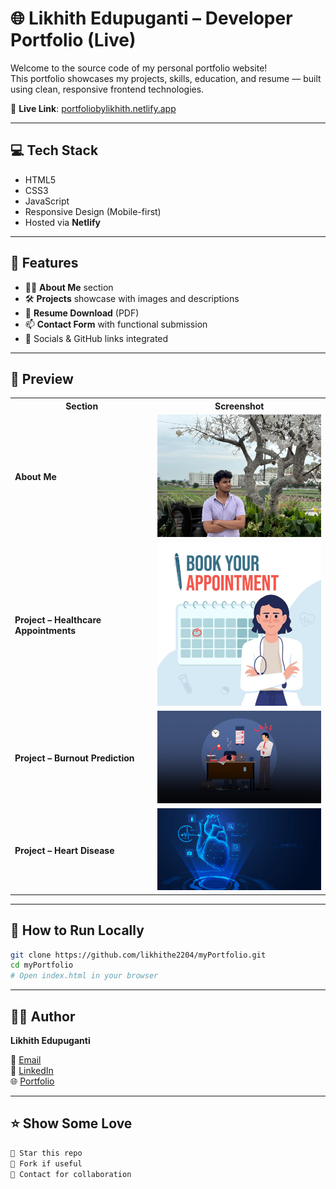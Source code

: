 # 🌐 Likhith Edupuganti – Developer Portfolio (Live)

Welcome to the source code of my personal portfolio website!  
This portfolio showcases my projects, skills, education, and resume — built using clean, responsive frontend technologies.

📍 **Live Link**: [portfoliobylikhith.netlify.app](https://portfoliobylikhith.netlify.app/)

---

## 💻 Tech Stack

- HTML5  
- CSS3  
- JavaScript  
- Responsive Design (Mobile-first)  
- Hosted via **Netlify**

---

## 🧩 Features

- 🧑‍💼 **About Me** section
- 🛠️ **Projects** showcase with images and descriptions  
- 📄 **Resume Download** (PDF)
- 📫 **Contact Form** with functional submission  
- 🔗 Socials & GitHub links integrated

---

## 📸 Preview

<div align="center">

<table>
  <tr>
    <th>Section</th>
    <th>Screenshot</th>
  </tr>
  <tr>
    <td><b>About Me</b></td>
    <td><img src="./About me.JPG" alt="About Me" width="300"/></td>
  </tr>
  <tr>
    <td><b>Project – Healthcare Appointments</b></td>
    <td><img src="./HealthCareAppointSyst.jpg" alt="Healthcare App" width="300"/></td>
  </tr>
  <tr>
    <td><b>Project – Burnout Prediction</b></td>
    <td><img src="./Employee-Burnout.jpg" alt="Burnout Prediction" width="300"/></td>
  </tr>
  <tr>
    <td><b>Project – Heart Disease</b></td>
    <td><img src="./HeartDiseasePred.png" alt="Heart Disease" width="300"/></td>
  </tr>
</table>

</div>

---

## 🚀 How to Run Locally

```bash
git clone https://github.com/likhithe2204/myPortfolio.git
cd myPortfolio
# Open index.html in your browser
```

---

## 👨‍💻 Author

**Likhith Edupuganti**

📧 [Email](mailto:likhith_edupuganti@srmap.edu.in)  
🔗 [LinkedIn](https://www.linkedin.com/in/likhithedupuganti)  
🌐 [Portfolio](https://portfoliobylikhith.netlify.app/)

---

## ⭐ Show Some Love

```bash
🌟 Star this repo
🍴 Fork if useful
📩 Contact for collaboration
